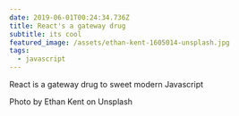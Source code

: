 ```yaml
---
date: 2019-06-01T00:24:34.736Z
title: React's a gateway drug
subtitle: its cool
featured_image: /assets/ethan-kent-1605014-unsplash.jpg
tags:
  - javascript
---
```

React is a gateway drug to sweet modern Javascript

Photo by Ethan Kent on Unsplash
